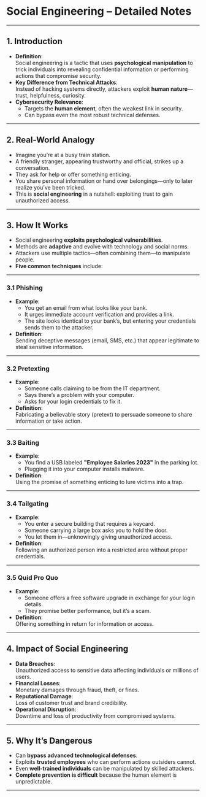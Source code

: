 # Social Engineering – Detailed Notes

---

## 1. Introduction
- **Definition**:  
  Social engineering is a tactic that uses **psychological manipulation** to trick individuals into revealing confidential information or performing actions that compromise security.
- **Key Difference from Technical Attacks**:  
  Instead of hacking systems directly, attackers exploit **human nature**—trust, helpfulness, curiosity.
- **Cybersecurity Relevance**:  
  - Targets the **human element**, often the weakest link in security.
  - Can bypass even the most robust technical defenses.

---

## 2. Real-World Analogy
- Imagine you’re at a busy train station.
- A friendly stranger, appearing trustworthy and official, strikes up a conversation.
- They ask for help or offer something enticing.
- You share personal information or hand over belongings—only to later realize you’ve been tricked.
- This is **social engineering** in a nutshell: exploiting trust to gain unauthorized access.

---

## 3. How It Works
- Social engineering **exploits psychological vulnerabilities**.
- Methods are **adaptive** and evolve with technology and social norms.
- Attackers use multiple tactics—often combining them—to manipulate people.
- **Five common techniques** include:

---

### 3.1 Phishing
- **Example**:  
  - You get an email from what looks like your bank.
  - It urges immediate account verification and provides a link.
  - The site looks identical to your bank’s, but entering your credentials sends them to the attacker.
- **Definition**:  
  Sending deceptive messages (email, SMS, etc.) that appear legitimate to steal sensitive information.

---

### 3.2 Pretexting
- **Example**:  
  - Someone calls claiming to be from the IT department.
  - Says there’s a problem with your computer.
  - Asks for your login credentials to fix it.
- **Definition**:  
  Fabricating a believable story (pretext) to persuade someone to share information or take action.

---

### 3.3 Baiting
- **Example**:  
  - You find a USB labeled **"Employee Salaries 2023"** in the parking lot.
  - Plugging it into your computer installs malware.
- **Definition**:  
  Using the promise of something enticing to lure victims into a trap.

---

### 3.4 Tailgating
- **Example**:  
  - You enter a secure building that requires a keycard.
  - Someone carrying a large box asks you to hold the door.
  - You let them in—unknowingly giving unauthorized access.
- **Definition**:  
  Following an authorized person into a restricted area without proper credentials.

---

### 3.5 Quid Pro Quo
- **Example**:  
  - Someone offers a free software upgrade in exchange for your login details.
  - They promise better performance, but it’s a scam.
- **Definition**:  
  Offering something in return for information or access.

---

## 4. Impact of Social Engineering
- **Data Breaches**:  
  Unauthorized access to sensitive data affecting individuals or millions of users.
- **Financial Losses**:  
  Monetary damages through fraud, theft, or fines.
- **Reputational Damage**:  
  Loss of customer trust and brand credibility.
- **Operational Disruption**:  
  Downtime and loss of productivity from compromised systems.

---

## 5. Why It’s Dangerous
- Can **bypass advanced technological defenses**.
- Exploits **trusted employees** who can perform actions outsiders cannot.
- Even **well-trained individuals** can be manipulated by skilled attackers.
- **Complete prevention is difficult** because the human element is unpredictable.

---
